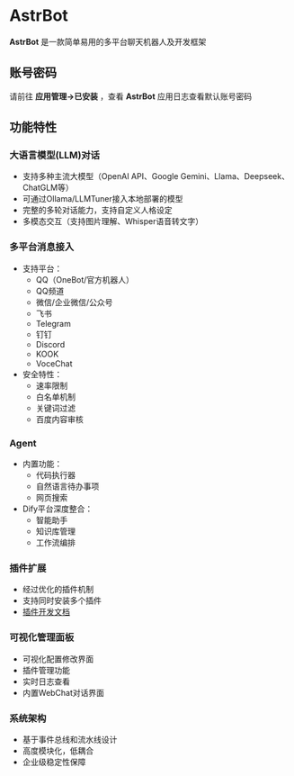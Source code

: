 # AstrBot  

**AstrBot** 是一款简单易用的多平台聊天机器人及开发框架  

## 账号密码

请前往 **应用管理->已安装** ，查看 **AstrBot** 应用日志查看默认账号密码


## 功能特性  

### 大语言模型(LLM)对话  

- 支持多种主流大模型（OpenAI API、Google Gemini、Llama、Deepseek、ChatGLM等）  
- 可通过Ollama/LLMTuner接入本地部署的模型  
- 完整的多轮对话能力，支持自定义人格设定  
- 多模态交互（支持图片理解、Whisper语音转文字）  

### 多平台消息接入

- 支持平台：  
  - QQ（OneBot/官方机器人）  
  - QQ频道  
  - 微信/企业微信/公众号  
  - 飞书  
  - Telegram  
  - 钉钉  
  - Discord  
  - KOOK  
  - VoceChat  
- 安全特性：  
  - 速率限制  
  - 白名单机制  
  - 关键词过滤  
  - 百度内容审核  

### Agent

- 内置功能：  
  - 代码执行器  
  - 自然语言待办事项  
  - 网页搜索  
- Dify平台深度整合：  
  - 智能助手  
  - 知识库管理  
  - 工作流编排  

### 插件扩展

- 经过优化的插件机制  
- 支持同时安装多个插件  
- [插件开发文档](https://astrbot.app/dev/plugin.html)  

### 可视化管理面板

- 可视化配置修改界面  
- 插件管理功能  
- 实时日志查看  
- 内置WebChat对话界面  

### 系统架构

- 基于事件总线和流水线设计  
- 高度模块化，低耦合  
- 企业级稳定性保障  